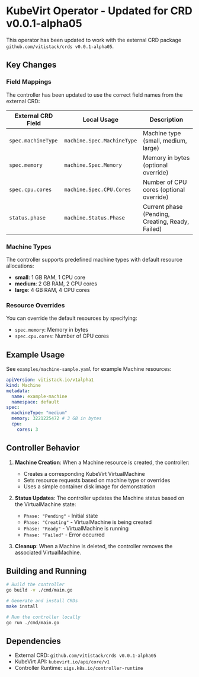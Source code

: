 # KubeVirt Operator - Updated for CRD v0.0.1-alpha05

This operator has been updated to work with the external CRD package `github.com/vitistack/crds v0.0.1-alpha05`.

## Key Changes

### Field Mappings

The controller has been updated to use the correct field names from the external CRD:

| External CRD Field | Local Usage                | Description                                      |
| ------------------ | -------------------------- | ------------------------------------------------ |
| `spec.machineType` | `machine.Spec.MachineType` | Machine type (small, medium, large)              |
| `spec.memory`      | `machine.Spec.Memory`      | Memory in bytes (optional override)              |
| `spec.cpu.cores`   | `machine.Spec.CPU.Cores`   | Number of CPU cores (optional override)          |
| `status.phase`     | `machine.Status.Phase`     | Current phase (Pending, Creating, Ready, Failed) |

### Machine Types

The controller supports predefined machine types with default resource allocations:

- **small**: 1 GB RAM, 1 CPU core
- **medium**: 2 GB RAM, 2 CPU cores
- **large**: 4 GB RAM, 4 CPU cores

### Resource Overrides

You can override the default resources by specifying:

- `spec.memory`: Memory in bytes
- `spec.cpu.cores`: Number of CPU cores

## Example Usage

See `examples/machine-sample.yaml` for example Machine resources:

```yaml
apiVersion: vitistack.io/v1alpha1
kind: Machine
metadata:
  name: example-machine
  namespace: default
spec:
  machineType: "medium"
  memory: 3221225472 # 3 GB in bytes
  cpu:
    cores: 3
```

## Controller Behavior

1. **Machine Creation**: When a Machine resource is created, the controller:

   - Creates a corresponding KubeVirt VirtualMachine
   - Sets resource requests based on machine type or overrides
   - Uses a simple container disk image for demonstration

2. **Status Updates**: The controller updates the Machine status based on the VirtualMachine state:

   - `Phase: "Pending"` - Initial state
   - `Phase: "Creating"` - VirtualMachine is being created
   - `Phase: "Ready"` - VirtualMachine is running
   - `Phase: "Failed"` - Error occurred

3. **Cleanup**: When a Machine is deleted, the controller removes the associated VirtualMachine.

## Building and Running

```bash
# Build the controller
go build -v ./cmd/main.go

# Generate and install CRDs
make install

# Run the controller locally
go run ./cmd/main.go
```

## Dependencies

- External CRD: `github.com/vitistack/crds v0.0.1-alpha05`
- KubeVirt API: `kubevirt.io/api/core/v1`
- Controller Runtime: `sigs.k8s.io/controller-runtime`
